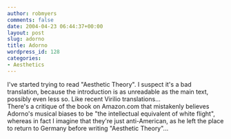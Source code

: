 ```yaml
---
author: robmyers
comments: false
date: 2004-04-23 06:44:37+00:00
layout: post
slug: adorno
title: Adorno
wordpress_id: 128
categories:
- Aesthetics
---
```


I've started trying to read "Aesthetic Theory". I suspect it's a bad translation, because the introduction is as unreadable as the main text, possibly even less so. Like recent Virilio translations...  
There's a critique of the book on Amazon.com that mistakenly believes Adorno's musical biases to be "the intellectual equivalent of white flight", whereas in fact I imagine that they're just anti-American, as he left the place to return to Germany before writing "Aesthetic Theory"... 

  


